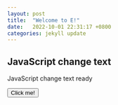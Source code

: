 ```yaml
---
layout: post
title:  "Welcome to E!"
date:   2022-10-01 22:31:17 +0800
categories: jekyll update
---
```


<h2>JavaScript change text</h2>

<p id="demo">JavaScript change text ready</p>

<button type="button" onclick='document.getElementById("demo").innerHTML = "Hello"'>Click me!</button>


[jekyll-docs]: https://jekyllrb.com/docs/home
[jekyll-gh]:   https://github.com/jekyll/jekyll
[jekyll-talk]: https://talk.jekyllrb.com/
